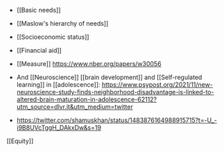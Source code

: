   - [[Basic needs]]
  -  [[Maslow's hierarchy of needs]]
  - [[Socioeconomic status]]
  - [[Financial aid]]

  - [[Measure]] https://www.nber.org/papers/w30056

  - And [[Neuroscience]]  [[brain development]] and  [[Self-regulated learning]] in
    [[adolescence]]:
    https://www.psypost.org/2021/11/new-neuroscience-study-finds-neighborhood-disadvantage-is-linked-to-altered-brain-maturation-in-adolescence-62112?utm_source=dlvr.it&utm_medium=twitter

  - https://twitter.com/shamuskhan/status/1483876164988915715?t=-U_-i9B8UVcTggH_DAkxDw&s=19

[[Equity]]
